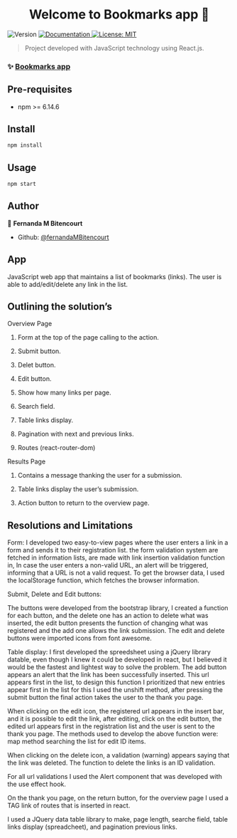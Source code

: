 
<h1 align="center">Welcome to Bookmarks app 👋</h1>
<p>
  <img alt="Version" src="https://img.shields.io/badge/npm-6.14.6-blue.svg?cacheSeconds=2592000" />
  <a href="https://github.com/edvaldotorres/legends-flix#readme" target="_blank">
    <img alt="Documentation" src="https://img.shields.io/badge/documentation-yes-brightgreen.svg" />
  </a>
  <a href="#" target="_blank">
    <img alt="License: MIT" src="https://img.shields.io/badge/License-MIT-yellow.svg" />
  </a>
</p>

> Project developed with JavaScript technology using React.js. 

### ✨ [Bookmarks app ](https://list-of-link.vercel.app/)

## Pre-requisites

* npm >= 6.14.6

## Install

```sh
npm install
```

## Usage

```sh
npm start
```

## Author

👤 **Fernanda M Bitencourt**


* Github: [@fernandaMBitencourt](https://github.com/FernandaMBitencourt)


## App 

JavaScript web app that maintains a 
list of bookmarks (links). 
The user is able to add/edit/delete any link in the list.



##  Outlining the solution’s

Overview Page

  1. Form at the top of the page calling to the action.

  2. Submit button.

  3. Delet button.

  4. Edit button.
  
  5. Show how many links per page.
  
  6. Search field.

  7. Table links display.

  8. Pagination with next and previous links.

  9. Routes (react-router-dom)

Results Page

  1. Contains a message thanking the user for a submission.

  2. Table links display the user’s submission.

  3. Action button to return to the overview page.


## Resolutions and Limitations
 
   Form:
   I developed two easy-to-view pages where the user enters a link in a form and sends it to their registration list.
   the form validation system are fetched in information lists, are made with link insertion validation function in,
   In case the user enters a non-valid URL, an alert will be triggered, informing that a URL is not a valid request.
   To get the browser data, I used the localStorage function, which fetches the browser information.

   Submit, Delete and Edit buttons:

   The buttons were developed from the bootstrap library, I created a function for each button, and the delete one has an action to delete what was inserted, the edit button presents the function of changing what was registered and the add one allows the link submission. The edit and delete buttons were imported icons from font awesome.

   Table display:
   I first developed the spreedsheet using a jQuery library datable, even though I knew it could be developed in react, but I believed it would be the fastest and lightest way to solve the problem.
   The add button appears an alert that the link has been successfully inserted. This url appears first in the list, to design this function I prioritized that new entries appear first in the list for this I used the unshift method, after pressing the submit button the final action takes the user to the thank you page.

   When clicking on the edit icon, the registered url appears in the insert bar, and it is possible to edit the link, after editing, click on the edit button, the edited url appears first in the registration list and the user is sent to the thank you page.
   The methods used to develop the above function were: map method searching the list for edit ID items.

   When clicking on the delete icon, a validation (warning) appears saying that the link was deleted.
   The function to delete the links is an ID validation.

   For all url validations I used the Alert component that was developed with the use effect hook.

   On the thank you page, on the return button,
   for the overview page I used a TAG link of routes that is inserted in react.

   I used a JQuery data table library to make, page length, searche field, table links display (spreadcheet), and pagination previous links.











   

     

























